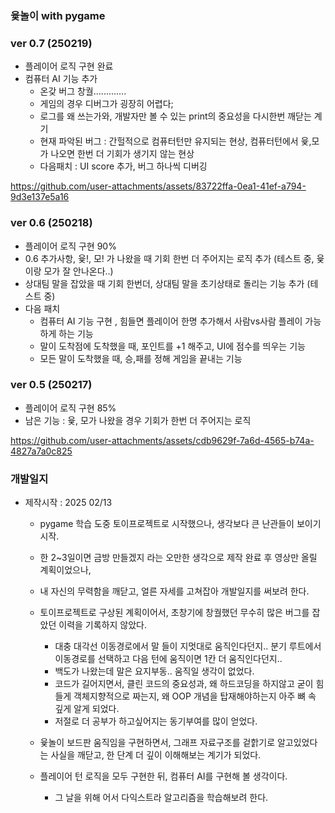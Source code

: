 ### 윷놀이 with pygame

### ver 0.7 (250219)
- 플레이어 로직 구현 완료
- 컴퓨터 AI 기능 추가
    - 온갖 버그 창궐.............
    - 게임의 경우 디버그가 굉장히 어렵다;
    - 로그를 왜 쓰는가와, 개발자만 볼 수 있는 print의 중요성을 다시한번 깨닫는 계기
    - 현재 파악된 버그 : 간헐적으로 컴퓨터턴만 유지되는 현상, 컴퓨터턴에서 윷,모 가 나오면 한번 더 기회가 생기지 않는 현상
    - 다음패치 : UI score 추가, 버그 하나씩 디버깅

https://github.com/user-attachments/assets/83722ffa-0ea1-41ef-a794-9d3e137e5a16


### ver 0.6 (250218)
  - 플레이어 로직 구현 90%
  - 0.6 추가사항, 윷!, 모! 가 나왔을 때 기회 한번 더 주어지는 로직 추가 (테스트 중, 윷이랑 모가 잘 안나온다..)
  - 상대팀 말을 잡았을 때 기회 한번더, 상대팀 말을 초기상태로 돌리는 기능 추가 (테스트 중)
  - 다음 패치
      - 컴퓨터 AI 기능 구현 , 힘들면 플레이어 한명 추가해서 사람vs사람 플레이 가능하게 하는 기능
      - 말이 도착점에 도착했을 때, 포인트를 +1 해주고, UI에 점수를 띄우는 기능
      - 모든 말이 도착했을 때, 승,패를 정해 게임을 끝내는 기능
  
### ver 0.5 (250217)
  - 플레이어 로직 구현 85%
  - 남은 기능 : 윷, 모가 나왔을 경우 기회가 한번 더 주어지는 로직

https://github.com/user-attachments/assets/cdb9629f-7a6d-4565-b74a-4827a7a0c825


### 개발일지

- 제작시작 : 2025 02/13
  - pygame 학습 도중 토이프로젝트로 시작했으나, 생각보다 큰 난관들이 보이기 시작.

  - 한 2~3일이면 금방 만들겠지 라는 오만한 생각으로 제작 완료 후 영상만 올릴 계획이었으나,
  - 내 자신의 무력함을 깨닫고, 얼른 자세를 고쳐잡아 개발일지를 써보려 한다.
    
  - 토이프로젝트로 구상된 계획이어서, 초창기에 창궐했던 무수히 많은 버그를 잡았던 이력을 기록하지 않았다.
      - 대충 대각선 이동경로에서 말 들이 지멋대로 움직인다던지.. 분기 루트에서 이동경로를 선택하고 다음 턴에 움직이면 1칸 더 움직인다던지..
      - 백도가 나왔는데 말은 요지부동.. 움직일 생각이 없었다.
      - 코드가 길어지면서, 클린 코드의 중요성과, 왜 하드코딩을 하지않고 굳이 힘들게 객체지향적으로 짜는지, 왜 OOP 개념을 탑재해야하는지 아주 뼈 속 깊게 알게 되었다.
      - 저절로 더 공부가 하고싶어지는 동기부여를 많이 얻었다.

  - 윷놀이 보드판 움직임을 구현하면서, 그래프 자료구조를 겉핡기로 알고있었다는 사실을 깨닫고, 한 단계 더 깊이 이해해보는 계기가 되었다.
    
  - 플레이어 턴 로직을 모두 구현한 뒤, 컴퓨터 AI를 구현해 볼 생각이다.
      - 그 날을 위해 어서 다익스트라 알고리즘을 학습해보려 한다.


